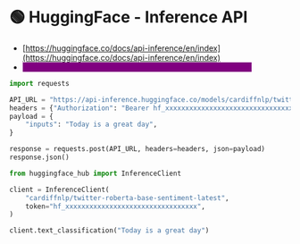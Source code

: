 # 🟢 HuggingFace - Inference API

* [https://huggingface.co/docs/api-inference/en/index](https://huggingface.co/docs/api-inference/en/index)
* <mark style="color:purple;background-color:purple;">**Can be done using requests or huggingface-inference client**</mark>

```python
import requests

API_URL = "https://api-inference.huggingface.co/models/cardiffnlp/twitter-roberta-base-sentiment-latest"
headers = {"Authorization": "Bearer hf_xxxxxxxxxxxxxxxxxxxxxxxxxxxxxxxxx"}
payload = {
    "inputs": "Today is a great day",
}

response = requests.post(API_URL, headers=headers, json=payload)
response.json()
```

```python
from huggingface_hub import InferenceClient

client = InferenceClient(
    "cardiffnlp/twitter-roberta-base-sentiment-latest",
    token="hf_xxxxxxxxxxxxxxxxxxxxxxxxxxxxxxxxx",
)

client.text_classification("Today is a great day")
```
